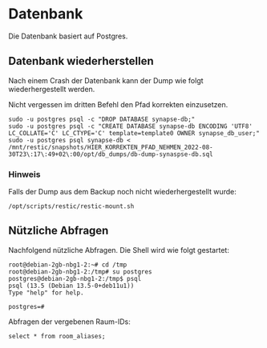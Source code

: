 # Datenbank

Die Datenbank basiert auf Postgres.

## Datenbank wiederherstellen

Nach einem Crash der Datenbank kann der Dump wie folgt wiederhergestellt werden.

Nicht vergessen im dritten Befehl den Pfad korrekten einzusetzen.

```
sudo -u postgres psql -c "DROP DATABASE synapse-db;"
sudo -u postgres psql -c "CREATE DATABASE synapse-db ENCODING 'UTF8' LC_COLLATE='C' LC_CTYPE='C' template=template0 OWNER synapse_db_user;"
sudo -u postgres psql synapse-db < /mnt/restic/snapshots/HIER_KORREKTEN_PFAD_NEHMEN_2022-08-30T23\:17\:49+02\:00/opt/db_dumps/db-dump-synaspse-db.sql
```

### Hinweis

Falls der Dump aus dem Backup noch nicht wiederhergestellt wurde:

```
/opt/scripts/restic/restic-mount.sh
```

## Nützliche Abfragen

Nachfolgend nützliche Abfragen. Die Shell wird wie folgt gestartet:

```
root@debian-2gb-nbg1-2:~# cd /tmp
root@debian-2gb-nbg1-2:/tmp# su postgres
postgres@debian-2gb-nbg1-2:/tmp$ psql
psql (13.5 (Debian 13.5-0+deb11u1))
Type "help" for help.

postgres=# 
```

Abfragen der vergebenen Raum-IDs:

`select * from room_aliases;`
